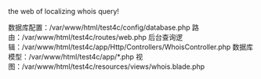 the web of localizing whois query!

数据库配置：/var/www/html/test4c/config/database.php
路由：/var/www/html/test4c/routes/web.php
后台查询逻辑：/var/www/html/test4c/app/Http/Controllers/WhoisController.php
数据库模型：/var/www/html/test4c/app/*.php
视图：/var/www/html/test4c/resources/views/whois.blade.php
